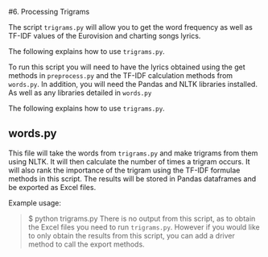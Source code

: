 #6. Processing Trigrams

The script ```trigrams.py``` will allow you to get the word frequency as well as TF-IDF values of the Eurovision and charting songs lyrics.

The following explains how to use ```trigrams.py```.

To run this script you will need to have the lyrics obtained using the get methods in ```preprocess.py``` and the TF-IDF calculation methods from ```words.py```. In addition, you will need the Pandas and NLTK libraries installed. As well as any libraries detailed in ```words.py```

The following explains how to use ```trigrams.py```.

## words.py
This file will take the words from ```trigrams.py``` and make trigrams from them using NLTK. It will then calculate the number of times a trigram occurs. It will also rank the importance of the trigram using the TF-IDF formulae methods in this script. The results will be stored in Pandas dataframes and be exported as Excel files.

Example usage: 
> $ python trigrams.py
There is no output from this script, as to obtain the Excel files you need to run ```trigrams.py```. However if you would like to only obtain the results from this script, you can add a driver method to call the export methods.